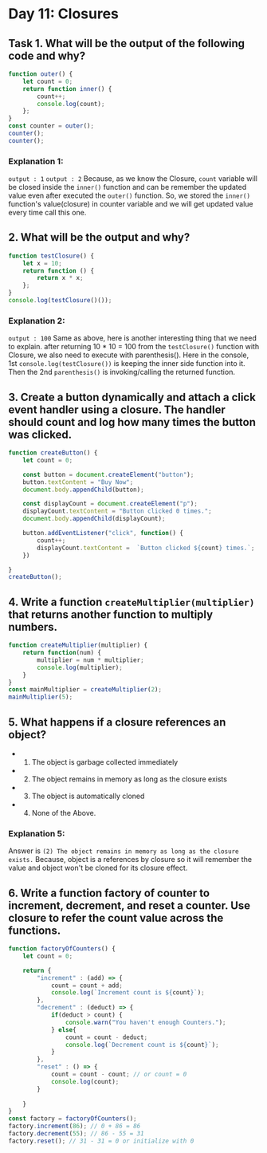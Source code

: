 # Day 11: Closures

## Task 1. What will be the output of the following code and why?
```js
function outer() {
    let count = 0;
    return function inner() {
        count++;
        console.log(count);
    };
}
const counter = outer();
counter();
counter();
```
### Explanation 1:
`output : 1`
`output : 2`
Because, as we know the Closure, `count` variable will be closed inside
the `inner()` function and can be remember the updated value even after
executed the `outer()` function. So, we stored the `inner()` function's value(closure)
in counter variable and we will get updated value every time call this one.



## 2. What will be the output and why?
```js
function testClosure() {
    let x = 10;
    return function () {
        return x * x;
    };
}
console.log(testClosure()());
```
### Explanation 2:
`output : 100`
Same as above, here is another interesting thing that we need to explain.
after returning 10 * 10 = 100 from the `testClosure()` function with Closure, 
we also need to execute with parenthesis(). Here in the console, 
1st `console.log(testClosure())` is keeping the inner side function into it.
Then the 2nd `parenthesis()` is invoking/calling the returned function.




## 3. Create a button dynamically and attach a click event handler using a closure. The handler should count and log how many times the button was clicked.
```js
function createButton() {
    let count = 0;

    const button = document.createElement("button");
    button.textContent = "Buy Now";
    document.body.appendChild(button);

    const displayCount = document.createElement("p");
    displayCount.textContent = "Button clicked 0 times.";
    document.body.appendChild(displayCount);

    button.addEventListener("click", function() {
        count++;
        displayCount.textContent =  `Button clicked ${count} times.`;
    })

}
createButton();
```



## 4. Write a function `createMultiplier(multiplier)` that returns another function to multiply numbers.
```js
function createMultiplier(multiplier) {
    return function(num) {
        multiplier = num * multiplier;
        console.log(multiplier);
    }
}
const mainMultiplier = createMultiplier(2);
mainMultiplier(5);
```



## 5. What happens if a closure references an object?
- 1) The object is garbage collected immediately
- 2) The object remains in memory as long as the closure exists
- 3) The object is automatically cloned
- 4) None of the Above.
### Explanation 5:
Answer is `(2) The object remains in memory as long as the closure exists.`
Because, object is a references by closure so it will remember the value 
and object won't be cloned for its closure effect.

## 6. Write a function factory of counter to increment, decrement, and reset a counter. Use closure to refer the count value across the functions.
```js
function factoryOfCounters() {
    let count = 0;

    return {
        "increment" : (add) => {
            count = count + add;
            console.log(`Increment count is ${count}`);
        },
        "decrement" : (deduct) => {
            if(deduct > count) {
                console.warn("You haven't enough Counters.");
            } else{
                count = count - deduct;
                console.log(`Decrement count is ${count}`);
            }
        },
        "reset" : () => {
            count = count - count; // or count = 0
            console.log(count);
        }
        
    }
}
const factory = factoryOfCounters();
factory.increment(86); // 0 + 86 = 86
factory.decrement(55); // 86 - 55 = 31
factory.reset(); // 31 - 31 = 0 or initialize with 0
```
